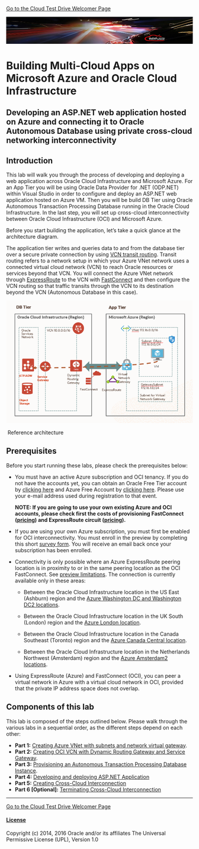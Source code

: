 [Go to the Cloud Test Drive Welcomer Page](../../readme.md)

![](../../common/images/customer.logo2.png)

# Building Multi-Cloud Apps on Microsoft Azure and Oracle Cloud Infrastructure

## Developing an ASP.NET web application hosted on Azure and connecting it to Oracle Autonomous Database using private cross-cloud networking interconnectivity

## Introduction

This lab will walk you through the process of developing and deploying a web application across Oracle Cloud Infrastructure and Microsoft Azure. For an App Tier you will be using Oracle Data Provider for .NET (ODP.NET) within Visual Studio in order to configure  and deploy an ASP.NET web application hosted on Azure VM. Then you will be build DB Tier using Oracle Autonomous Transaction Processing Database running in the Oracle Cloud Infrastructure. In the last step, you will set up cross-cloud interconnectivity between Oracle Cloud Infrastructure (OCI) and Microsoft Azure. 

Before you start building the application, let’s take a quick glance at the architecture diagram. 

The application tier writes and queries data to and from the database tier over a secure private connection by using [VCN transit routing](https://docs.cloud.oracle.com/iaas/Content/Network/Tasks/transitroutingoracleservices.htm?). Transit routing refers to a network setup in which your Azure VNet network uses a connected virtual cloud network (VCN) to reach Oracle resources or services beyond that VCN. You will connect the Azure VNet network through [ExpressRoute](https://docs.microsoft.com/en-us/azure/expressroute/expressroute-introduction) to the VCN with [FastConnect](https://docs.cloud.oracle.com/en-us/iaas/Content/Network/Concepts/fastconnect.htm) and then configure the VCN routing so that traffic transits through the VCN to its destination beyond the VCN (Autonomous Database in this case).

![](./images/ReferenceArchitecture.PNG)

​                                                                             Reference architecture



## Prerequisites

Before you start running these labs, please check the prerequisites below: 

- You must have an active Azure subscription and OCI tenancy.  If you do not have the accounts yet, you can obtain an Oracle Free Tier account by [clicking here](https://myservices.us.oraclecloud.com/mycloud/signup?sourceType=:eng:eo:ie::RC_EMMK190926P00040:Vlab_microATPnov) and Azure Free Account by [clicking here](https://azure.microsoft.com/en-us/free/?utm_source=channel9&utm_medium=descriptionlinks&utm_campaign=freeaccount&ocid=AID754288&wt.mc_id=azfr-c9-niner%2CCFID0519). Please use your e-mail address used during registration to that event.

  **NOTE: If you are going to use your own existing Azure and OCI accounts, please check first the costs of provisioning FastConnect ([pricing](https://www.oracle.com/cloud/networking/fastconnect.html)) and ExpressRoute circuit ([pricing](https://azure.microsoft.com/en-us/pricing/details/expressroute/)).**

- If you are using your own Azure subscription, you must first be enabled for OCI interconnectivity.      You must enroll in the preview by completing this short [survey form](https://forms.office.com/Pages/ResponsePage.aspx?id=v4j5cvGGr0GRqy180BHbRyzVVsi364tClw522rL9tkpUMVFGVVFWRlhMNUlRQTVWSTEzT0dXMlRUTyQlQCN0PWcu). You will receive an email back once your subscription has been enrolled. 

- Connectivity is only possible where an Azure ExpressRoute peering location is in proximity to or in the same peering location as the OCI FastConnect. See [preview limitations](https://docs.microsoft.com/en-us/azure/virtual-machines/workloads/oracle/oracle-oci-overview).                                                                                              The connection is currently available only in these areas: 
  
  - Between the Oracle Cloud Infrastructure location in the US East (Ashburn) region and the [Azure Washington DC and Washington DC2 locations](https://docs.microsoft.com/en-us/azure/expressroute/expressroute-locations-providers).
  - Between the Oracle Cloud Infrastructure location in the UK South (London) region and the [Azure London location](https://docs.microsoft.com/en-us/azure/expressroute/expressroute-locations-providers). 
  - Between the Oracle Cloud Infrastructure location in the Canada Southeast (Toronto) region and the [Azure Canada Central location](https://docs.microsoft.com/en-us/azure/expressroute/expressroute-locations-providers). 
  
  - Between the Oracle Cloud Infrastructure location in the Netherlands Northwest (Amsterdam) region and the [Azure Amsterdam2 locations](https://docs.microsoft.com/en-us/azure/expressroute/expressroute-locations-providers).
- Using ExpressRoute (Azure) and FastConnect (OCI), you can peer a virtual network in Azure with a virtual cloud network in OCI, provided that the private IP address space does not overlap.



## Components of this lab

This lab is composed of the steps outlined below.  Please walk through the various labs in a sequential order, as the different steps depend on each other:

- **Part 1:** [Creating Azure VNet with subnets and network virtual gateway](LabGuide100CreateAzureVNet.md).
- **Part 2:** [Creating OCI VCN with Dynamic Routing Gateway and Service Gateway](LabGuide200CreateVCNandGateways.md). 
- **Part 3:** [Provisioning an Autonomous Transaction Processing Database Instance](LabGuide300ProvisionAutonomousDatabase.md).
- **Part 4:** [Developing and deploying ASP.NET Application](LabGuide400DevelopAppASP.NET.md)
- **Part 5:** [Creating Cross-Cloud Interconnection](LabGuide500CreateInterConnection.md)
- **Part 6 [Optional]:** [Terminating Cross-Cloud Interconnection](LabGuide600TerminateInterConnection.md)

---



[Go to the Cloud Test Drive Welcomer Page](../../readme.md)



#### [License](../../LICENSE)

Copyright (c) 2014, 2016 Oracle and/or its affiliates
The Universal Permissive License (UPL), Version 1.0